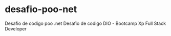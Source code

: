 # desafio-poo-net
Desafio de codigo poo .net
Desafio de codigo DIO - Bootcamp Xp Full Stack Developer
